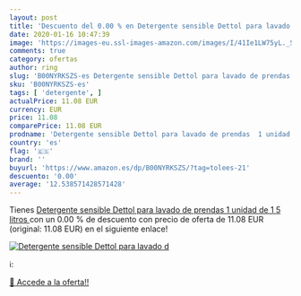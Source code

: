 ```yaml
---
layout: post
title: 'Descuento del 0.00 % en Detergente sensible Dettol para lavado d'
date: 2020-01-16 10:47:39
image: 'https://images-eu.ssl-images-amazon.com/images/I/41Ie1LW75yL._SL200_.jpg'
comments: true
category: ofertas
author: ring
slug: 'B00NYRKSZS-es Detergente sensible Dettol para lavado de prendas 1 unidad...'
sku: 'B00NYRKSZS-es'
tags: [ 'detergente', ]
actualPrice: 11.08 EUR
currency: EUR
price: 11.08
comparePrice: 11.08 EUR
prodname: 'Detergente sensible Dettol para lavado de prendas  1 unidad de 1 5 litros '
country: 'es'
flag: '🇪🇸'
brand: ''
buyurl: 'https://www.amazon.es/dp/B00NYRKSZS/?tag=tolees-21'
descuento: '0.00'
average: '12.538571428571428'
---
```


Tienes [Detergente sensible Dettol para lavado de prendas  1 unidad de 1 5 litros ](https://www.amazon.es/dp/B00NYRKSZS/?tag=tolees-21) con un 0.00 % de descuento con precio de oferta de 11.08 EUR (original: 11.08 EUR) en el siguiente enlace!

[![Detergente sensible Dettol para lavado d](https://images-eu.ssl-images-amazon.com/images/I/41Ie1LW75yL._SL200_.jpg)](https://www.amazon.es/dp/B00NYRKSZS/?tag=tolees-21)

ℹ️:


[🛒 Accede a la oferta!!](https://www.amazon.es/dp/B00NYRKSZS/?tag=tolees-21)
